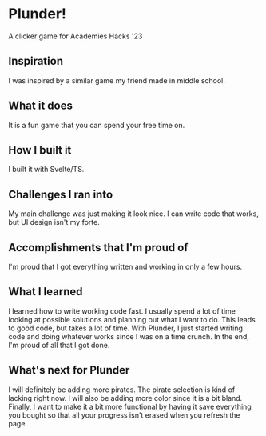 # Plunder!

A clicker game for Academies Hacks '23

## Inspiration

I was inspired by a similar game my friend made in middle school.

## What it does

It is a fun game that you can spend your free time on.

## How I built it

I built it with Svelte/TS.

## Challenges I ran into

My main challenge was just making it look nice. I can write code that works, but UI design isn't my forte.

## Accomplishments that I'm proud of

I'm proud that I got everything written and working in only a few hours. 

## What I learned

I learned how to write working code fast. I usually spend a lot of time looking at possible solutions and planning out what I want to do. This leads to good code, but takes a lot of time. With Plunder, I just started writing code and doing whatever works since I was on a time crunch. In the end, I'm proud of all that I got done.

## What's next for Plunder

I will definitely be adding more pirates. The pirate selection is kind of lacking right now. I will also be adding more color since it is a bit bland. Finally, I want to make it a bit more functional by having it save everything you bought so that all your progress isn't erased when you refresh the page.

